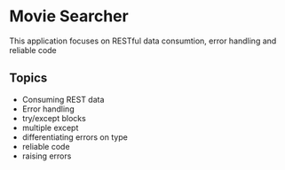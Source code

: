 # Movie Searcher
This application focuses on RESTful data consumtion, error handling 
and reliable code

## Topics
* Consuming REST data
* Error handling
* try/except blocks
* multiple except
* differentiating errors on type
* reliable code
* raising errors